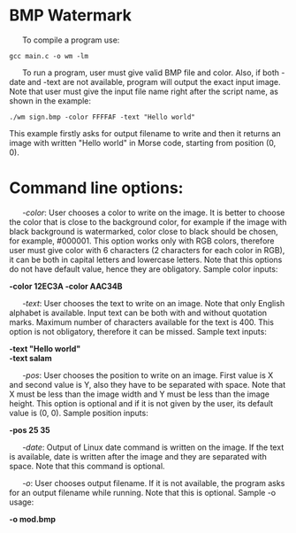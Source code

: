 # BMP Watermark
&nbsp;&nbsp;&nbsp;&nbsp;&nbsp;&nbsp;To compile a program use:
```
gcc main.c -o wm -lm
```

&nbsp;&nbsp;&nbsp;&nbsp;&nbsp;&nbsp;To run a program, user must give valid BMP file and color. Also, if both -date and -text are not
available, program will output the exact input image. Note that user must give the input file name
right after the script name, as shown in the example:
```
./wm sign.bmp -color FFFFAF -text "Hello world"
```
This example firstly asks for output filename to write and then it returns an image with written
"Hello world" in Morse code, starting from position (0, 0).  


# Command line options:  
&nbsp;&nbsp;&nbsp;&nbsp;&nbsp;&nbsp;*-color*: User chooses a color to write on the image. It is better to choose the color that is close
to the background color, for example if the image with black background is watermarked, color
close to black should be chosen, for example, #000001. This option works only with RGB colors,
therefore user must give color with 6 characters (2 characters for each color in RGB), it can be
both in capital letters and lowercase letters. Note that this options do not have default value, hence
they are obligatory. Sample color inputs:

**-color 12EC3A  -color AAC34B**

&nbsp;&nbsp;&nbsp;&nbsp;&nbsp;&nbsp;*-text*: User chooses the text to write on an image. Note that only English alphabet is available.
Input text can be both with and without quotation marks. Maximum number of characters available
for the text is 400. This option is not obligatory, therefore it can be missed. Sample text inputs:  

**-text "Hello world"**  
**-text salam**  

&nbsp;&nbsp;&nbsp;&nbsp;&nbsp;&nbsp;*-pos*: User chooses the position to write on an image. First value is X and second value is Y,
also they have to be separated with space. Note that X must be less than the image width and Y
must be less than the image height. This option is optional and if it is not given by the user, its
default value is (0, 0). Sample position inputs:  

**-pos 25 35**  

&nbsp;&nbsp;&nbsp;&nbsp;&nbsp;&nbsp;*-date*: Output of Linux date command is written on the image. If the text is available, date is
written after the image and they are separated with space. Note that this command is optional.  

&nbsp;&nbsp;&nbsp;&nbsp;&nbsp;&nbsp;*-o*: User chooses output filename. If it is not available, the program asks for an output filename
while running. Note that this is optional. Sample -o usage:

**-o mod.bmp**
